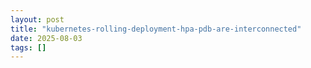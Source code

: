 ```yaml
---
layout: post
title: "kubernetes-rolling-deployment-hpa-pdb-are-interconnected"
date: 2025-08-03
tags: []
---
```

